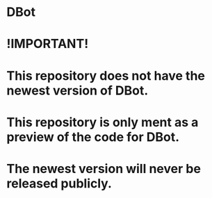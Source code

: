 # DBot

# !IMPORTANT!
# This repository does not have the newest version of DBot.
# This repository is only ment as a preview of the code for DBot.
# The newest version will never be released publicly.
